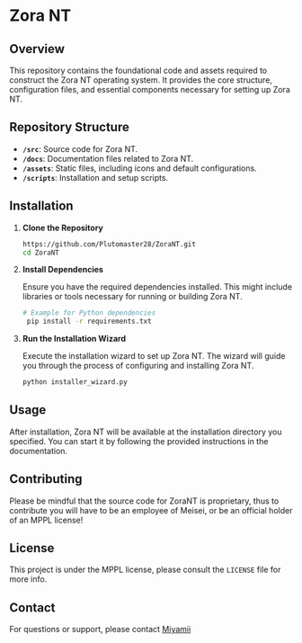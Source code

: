 # Zora NT

## Overview

This repository contains the foundational code and assets required to construct the Zora NT operating system. It provides the core structure, configuration files, and essential components necessary for setting up Zora NT.

## Repository Structure

- **`/src`**: Source code for Zora NT.
- **`/docs`**: Documentation files related to Zora NT.
- **`/assets`**: Static files, including icons and default configurations.
- **`/scripts`**: Installation and setup scripts.

## Installation

1. **Clone the Repository**

   ```bash
   https://github.com/Plutomaster28/ZoraNT.git
   cd ZoraNT

2. **Install Dependencies**

   Ensure you have the required dependencies installed. This might include libraries or tools necessary for running or building Zora NT.

   ```bash
   # Example for Python dependencies
    pip install -r requirements.txt

  3. **Run the Installation Wizard**

     Execute the installation wizard to set up Zora NT. The wizard will guide you through the process of configuring and installing Zora NT.

     ```bash
     python installer_wizard.py

## Usage

After installation, Zora NT will be available at the installation directory you specified. You can start it by following the provided instructions in the documentation.

## Contributing

Please be mindful that the source code for ZoraNT is proprietary, thus to contribute you will have to be an employee of Meisei, or be an official holder of an MPPL license!

## License

This project is under the MPPL license, please consult the `LICENSE` file for more info.

## Contact

For questions or support, please contact [Miyamii](https://miyamii.itch.io/)
